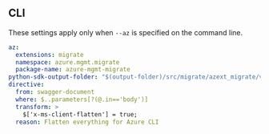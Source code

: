## CLI

These settings apply only when `--az` is specified on the command line.

``` yaml $(az)
az:
  extensions: migrate
  namespace: azure.mgmt.migrate
  package-name: azure-mgmt-migrate
python-sdk-output-folder: "$(output-folder)/src/migrate/azext_migrate/vendored_sdks/migrate"
directive:
  from: swagger-document
  where: $..parameters[?(@.in=='body')]
  transform: >
    $['x-ms-client-flatten'] = true;
  reason: Flatten everything for Azure CLI
```
